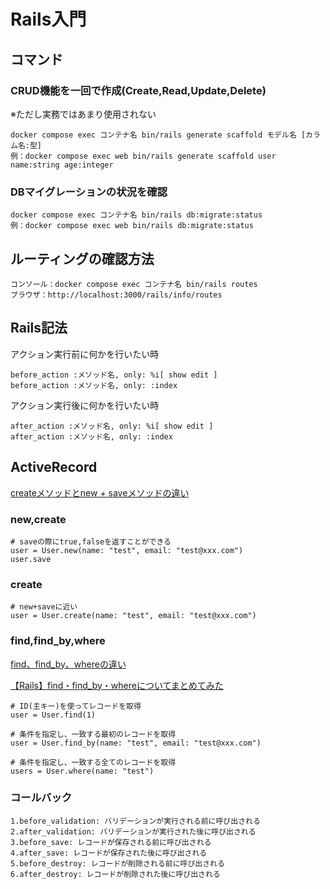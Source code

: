 # Rails入門

## コマンド
### CRUD機能を一回で作成(Create,Read,Update,Delete)
※ただし実務ではあまり使用されない
```
docker compose exec コンテナ名 bin/rails generate scaffold モデル名 [カラム名:型] 
例：docker compose exec web bin/rails generate scaffold user name:string age:integer
```

### DBマイグレーションの状況を確認
```
docker compose exec コンテナ名 bin/rails db:migrate:status
例：docker compose exec web bin/rails db:migrate:status
```

## ルーティングの確認方法
```
コンソール：docker compose exec コンテナ名 bin/rails routes
ブラウザ：http://localhost:3000/rails/info/routes
```

## Rails記法
アクション実行前に何かを行いたい時
```
before_action :メソッド名, only: %i[ show edit ]
before_action :メソッド名, only: :index
```

アクション実行後に何かを行いたい時
```
after_action :メソッド名, only: %i[ show edit ]
after_action :メソッド名, only: :index
```

## ActiveRecord
[createメソッドとnew + saveメソッドの違い](https://qiita.com/yamato1491038/items/d4045812a65d9eb98348)
### new,create
```
# saveの際にtrue,falseを返すことができる
user = User.new(name: "test", email: "test@xxx.com")
user.save
```

### create
```
# new+saveに近い
user = User.create(name: "test", email: "test@xxx.com")
```

### find,find_by,where
[find、find_by、whereの違い](https://qiita.com/tsuchinoko_run/items/f3926caaec461cfa1ca3)

[【Rails】find・find_by・whereについてまとめてみた](https://qiita.com/nakayuu07/items/3d5e2f8784b6f18186f2)
```
# ID(主キー)を使ってレコードを取得
user = User.find(1)

# 条件を指定し、一致する最初のレコードを取得 
user = User.find_by(name: "test", email: "test@xxx.com")

# 条件を指定し、一致する全てのレコードを取得
users = User.where(name: "test")
```

### コールバック
```
1.before_validation: バリデーションが実行される前に呼び出される
2.after_validation: バリデーションが実行された後に呼び出される
3.before_save: レコードが保存される前に呼び出される
4.after_save: レコードが保存された後に呼び出される
5.before_destroy: レコードが削除される前に呼び出される
6.after_destroy: レコードが削除された後に呼び出される
```
